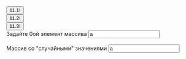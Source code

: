 <html>
<head>
<meta http-equiv="Content-Type"
content="text/html; charset=windows-1251">
<title>Стили</title>
</head>
<body>
<script>
var A=0;
var arr=['15'];
min=0;
max=1;
function er2(){
b=0
  while (b <= 15) {  
  arr[b]=min + (Math.random() * ( max - min));
    b++;
}
A++;
change_number()
document.getElementById("inf1").innerHTML=document.getElementById("inf1").innerHTML+" Элемент"+(A-1)+ " "+arr[A-1]+"<br>";
}
function change_number(){
document.getElementById("inf2").innerHTML="Задайте "+ A+"ый элемент массива"+'<input type="text" value="a" id="mark">'};
function er1(){
var fruits = ["A","B","C","D","E","F","G","H","I","J"];
document.getElementById("inf1").innerHTML=fruits;
}
</script>
<button onclick="er1()">11.1!</button>
<br>
<button onclick="er2()">11.2!</button>
<br>
<button onclick="er3()">11.3!</button>
<br>
<div id = "inf2">Задайте 0ой элемент массива <input type="text" value="a" id="mark"></div>
<br>
<div id = "inf3">Массив со "случайными" значениями <input type="text" value="a" id="mark"></div>
<div id="inf1"></div>
<br>
</body>
</html>
